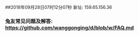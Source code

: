 ##2018年09月28日07时12分07秒 新址: 159.65.156.36
### 兔友常见问题及解答: https://github.com/wanggonging/d/blob/w/FAQ.md
